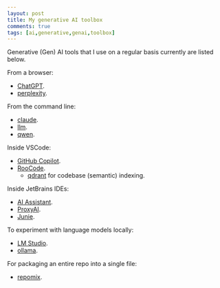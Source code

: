 ```yaml
---
layout: post
title: My generative AI toolbox
comments: true
tags: [ai,generative,genai,toolbox]
---
```


Generative (Gen) AI tools that I use on a regular basis currently are listed below.

From a browser:

- [ChatGPT](https://chatgpt.com/).
- [perplexity](https://www.perplexity.ai/).

From the command line:

- [claude](https://docs.anthropic.com/en/docs/claude-code/overview).
- [llm](https://llm.datasette.io/en/stable/).
- [qwen](https://github.com/QwenLM/qwen-code).

Inside VSCode:

- [GitHub Copilot](https://code.visualstudio.com/docs/copilot/overview).
- [RooCode](https://roocode.com/).
    - [qdrant](https://qdrant.tech/) for codebase (semantic) indexing.

Inside JetBrains IDEs:

- [AI Assistant](https://plugins.jetbrains.com/plugin/22282-jetbrains-ai-assistant).
- [ProxyAI](https://plugins.jetbrains.com/plugin/21056-proxyai).
- [Junie](https://www.jetbrains.com/junie/).

To experiment with language models locally:

- [LM Studio](https://lmstudio.ai/).
- [ollama](https://ollama.com/).

For packaging an entire repo into a single file:

- [repomix](https://github.com/yamadashy/repomix).